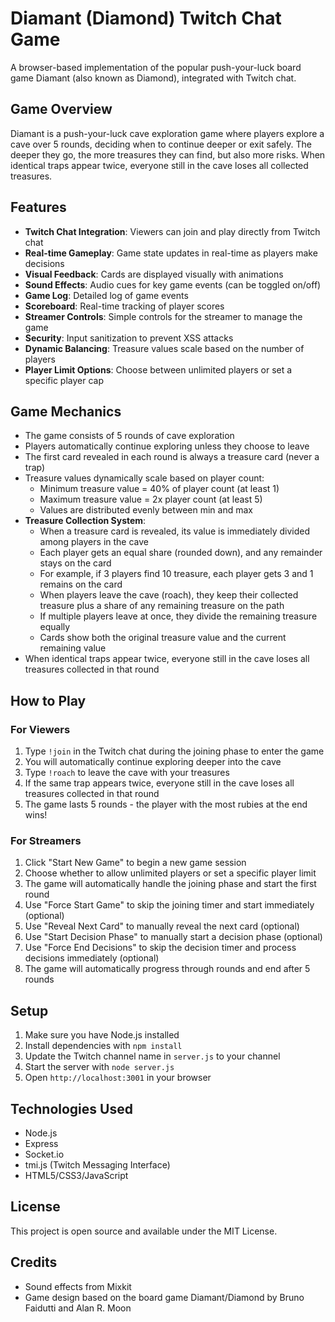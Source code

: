 # Diamant (Diamond) Twitch Chat Game

A browser-based implementation of the popular push-your-luck board game Diamant (also known as Diamond), integrated with Twitch chat.

## Game Overview

Diamant is a push-your-luck cave exploration game where players explore a cave over 5 rounds, deciding when to continue deeper or exit safely. The deeper they go, the more treasures they can find, but also more risks. When identical traps appear twice, everyone still in the cave loses all collected treasures.

## Features

- **Twitch Chat Integration**: Viewers can join and play directly from Twitch chat
- **Real-time Gameplay**: Game state updates in real-time as players make decisions
- **Visual Feedback**: Cards are displayed visually with animations
- **Sound Effects**: Audio cues for key game events (can be toggled on/off)
- **Game Log**: Detailed log of game events
- **Scoreboard**: Real-time tracking of player scores
- **Streamer Controls**: Simple controls for the streamer to manage the game
- **Security**: Input sanitization to prevent XSS attacks
- **Dynamic Balancing**: Treasure values scale based on the number of players
- **Player Limit Options**: Choose between unlimited players or set a specific player cap

## Game Mechanics

- The game consists of 5 rounds of cave exploration
- Players automatically continue exploring unless they choose to leave
- The first card revealed in each round is always a treasure card (never a trap)
- Treasure values dynamically scale based on player count:
  - Minimum treasure value = 40% of player count (at least 1)
  - Maximum treasure value = 2x player count (at least 5)
  - Values are distributed evenly between min and max
- **Treasure Collection System**:
  - When a treasure card is revealed, its value is immediately divided among players in the cave
  - Each player gets an equal share (rounded down), and any remainder stays on the card
  - For example, if 3 players find 10 treasure, each player gets 3 and 1 remains on the card
  - When players leave the cave (roach), they keep their collected treasure plus a share of any remaining treasure on the path
  - If multiple players leave at once, they divide the remaining treasure equally
  - Cards show both the original treasure value and the current remaining value
- When identical traps appear twice, everyone still in the cave loses all treasures collected in that round

## How to Play

### For Viewers

1. Type `!join` in the Twitch chat during the joining phase to enter the game
2. You will automatically continue exploring deeper into the cave
3. Type `!roach` to leave the cave with your treasures
4. If the same trap appears twice, everyone still in the cave loses all treasures collected in that round
5. The game lasts 5 rounds - the player with the most rubies at the end wins!

### For Streamers

1. Click "Start New Game" to begin a new game session
2. Choose whether to allow unlimited players or set a specific player limit
3. The game will automatically handle the joining phase and start the first round
4. Use "Force Start Game" to skip the joining timer and start immediately (optional)
5. Use "Reveal Next Card" to manually reveal the next card (optional)
6. Use "Start Decision Phase" to manually start a decision phase (optional)
7. Use "Force End Decisions" to skip the decision timer and process decisions immediately (optional)
8. The game will automatically progress through rounds and end after 5 rounds

## Setup

1. Make sure you have Node.js installed
2. Install dependencies with `npm install`
3. Update the Twitch channel name in `server.js` to your channel
4. Start the server with `node server.js`
5. Open `http://localhost:3001` in your browser

## Technologies Used

- Node.js
- Express
- Socket.io
- tmi.js (Twitch Messaging Interface)
- HTML5/CSS3/JavaScript

## License

This project is open source and available under the MIT License.

## Credits

- Sound effects from Mixkit
- Game design based on the board game Diamant/Diamond by Bruno Faidutti and Alan R. Moon 
